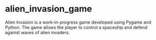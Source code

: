 # alien_invasion_game
Alien Invasion is a work-in-progress game developed using Pygame and Python. The game allows the player to control a spaceship and defend against waves of alien invaders.
